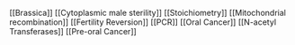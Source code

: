 [[Brassica]]
[[Cytoplasmic male sterility]]
[[Stoichiometry]]
[[Mitochondrial recombination]]
[[Fertility Reversion]]
[[PCR]]
[[Oral Cancer]]
[[N-acetyl Transferases]]
[[Pre-oral Cancer]]
